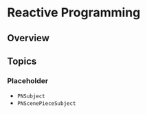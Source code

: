 # Reactive Programming

<!--summary-->

## Overview

<!--overview-->

## Topics

### Placeholder
- ``PNSubject``
- ``PNScenePieceSubject``

